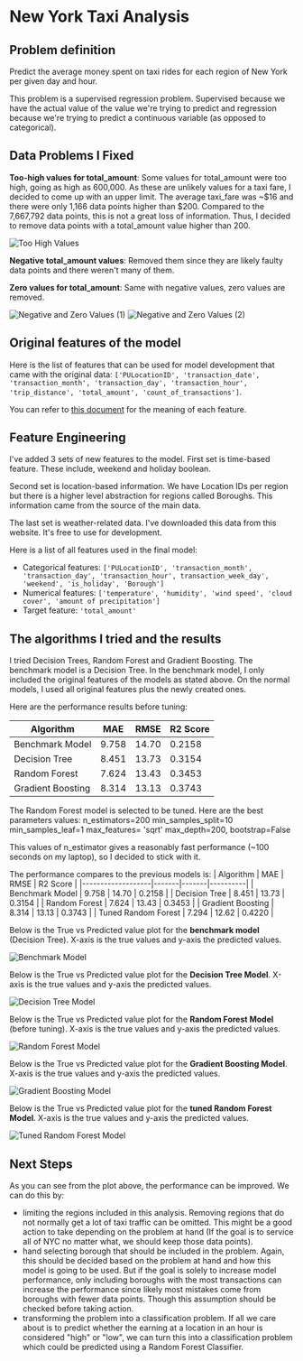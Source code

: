 # New York Taxi Analysis

## Problem definition 

Predict the average money spent on taxi rides for each region of New York per given day and hour. 

This problem is a supervised regression problem. Supervised because we have the actual value of the value we're trying to predict and regression because we're trying to predict a continuous variable (as opposed to categorical). 

## Data Problems I Fixed

**Too-high values for total_amount**: Some values for total_amount were too high, going as high as 600,000. As these are unlikely values for a taxi fare, I decided to come up with an upper limit. The average taxi_fare was ~$16 and there were only 1,166 data points higher than $200. Compared to the 7,667,792 data points, this is not a great loss of information. Thus, I decided to remove data points with a total_amount value higher than 200.

![Too High Values](/images/too_high_values.png)

**Negative total_amount values**: Removed them since they are likely faulty data points and there weren't many of them. 

**Zero values for total_amount**: Same with negative values, zero values are removed. 

![Negative and Zero Values (1)](/images/negative_and_zero_1.png)
![Negative and Zero Values (2)](/images/negative_and_zero_2.png)

## Original features of the model

Here is the list of features that can be used for model development that came with the original data: `['PULocationID', 'transaction_date', 'transaction_month', 'transaction_day', 'transaction_hour', 'trip_distance', 'total_amount', 'count_of_transactions']`. 

You can refer to [this document](https://www1.nyc.gov/assets/tlc/downloads/pdf/data_dictionary_trip_records_yellow.pdf) for the meaning of each feature. 

## Feature Engineering

I've added 3 sets of new features to the model. First set is time-based feature. These include, weekend and holiday boolean.

Second set is location-based information. We have Location IDs per region but there is a higher level abstraction for regions called Boroughs. This information came from the source of the main data.

The last set is weather-related data. I've downloaded this data from this website. It's free to use for development.

Here is a list of all features used in the final model: 
- Categorical features: `['PULocationID', 'transaction_month', 'transaction_day', 'transaction_hour', transaction_week_day', 'weekend', 'is_holiday', 'Borough']`
- Numerical features: `['temperature', 'humidity', 'wind speed', 'cloud cover', 'amount of precipitation']`
- Target feature: `'total_amount'` 

## The algorithms I tried and the results

I tried Decision Trees, Random Forest and Gradient Boosting. The benchmark model is a Decision Tree. In the benchmark model, I only included the original features of the models as stated above. On the normal models, I used all original features plus the newly created ones. 

Here are the performance results before tuning: 

| Algorithm         | MAE   | RMSE  | R2 Score |
|-------------------|-------|-------|----------|
| Benchmark Model   | 9.758 | 14.70 | 0.2158   |
| Decision Tree     | 8.451 | 13.73 | 0.3154   |
| Random Forest     | 7.624 | 13.43 | 0.3453   |
| Gradient Boosting | 8.314 | 13.13 | 0.3743   |

The Random Forest model is selected to be tuned. Here are the best parameters values: 
n_estimators=200
min_samples_split=10
 min_samples_leaf=1
max_features= 'sqrt'
max_depth=200,
bootstrap=False

This values of n_estimator gives a reasonably fast performance (~100 seconds on my laptop), so I decided to stick with it. 

The performance compares to the previous models is: 
| Algorithm         | MAE   | RMSE  | R2 Score |
|-------------------|-------|-------|----------|
| Benchmark Model   | 9.758 | 14.70 | 0.2158   |
| Decision Tree     | 8.451 | 13.73 | 0.3154   |
| Random Forest     | 7.624 | 13.43 | 0.3453   |
| Gradient Boosting | 8.314 | 13.13 | 0.3743   |
| Tuned Random Forest | 7.294 | 12.62 | 0.4220 |


Below is the True vs Predicted value plot for the **benchmark model** (Decision Tree). X-axis is the true values and y-axis the predicted values. 

![Benchmark Model](/images/benchmark_model.png)

Below is the True vs Predicted value plot for the **Decision Tree Model**. X-axis is the true values and y-axis the predicted values. 

![Decision Tree Model](/images/decision_tree.png)

Below is the True vs Predicted value plot for the **Random Forest Model** (before tuning). X-axis is the true values and y-axis the predicted values. 

![Random Forest Model](/images/random_forest.png)

Below is the True vs Predicted value plot for the **Gradient Boosting Model**. X-axis is the true values and y-axis the predicted values. 

![Gradient Boosting Model](/images/gradient_boosting.png)

Below is the True vs Predicted value plot for the **tuned Random Forest Model**. X-axis is the true values and y-axis the predicted values. 

![Tuned Random Forest Model](/images/tuned_random_forest.png)

## Next Steps

As you can see from the plot above, the performance can be improved. We can do this by: 
- limiting the regions included in this analysis. Removing regions that do not normally get a lot of taxi traffic can be omitted. This might be a good action to take depending on the problem at hand (If the goal is to service all of NYC no matter what, we should keep those data points). 
- hand selecting borough that should be included in the problem. Again, this should be decided based on the problem at hand and how this model is going to be used. But if the goal is solely to increase model performance, only including boroughs with the most transactions can increase the performance since likely most mistakes come from boroughs with fewer data points. Though this assumption should be checked before taking action. 
- transforming the problem into a classification problem. If all we care about is to predict whether the earning at a location in an hour is considered "high" or "low", we can turn this into a classification problem which could be predicted using a Random Forest Classifier. 
